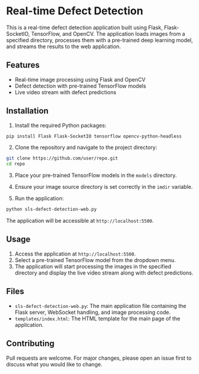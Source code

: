 # Real-time Defect Detection

This is a real-time defect detection application built using Flask, Flask-SocketIO, TensorFlow, and OpenCV. The application loads images from a specified directory, processes them with a pre-trained deep learning model, and streams the results to the web application.

## Features

- Real-time image processing using Flask and OpenCV
- Defect detection with pre-trained TensorFlow models
- Live video stream with defect predictions

## Installation

1. Install the required Python packages:

```bash
pip install Flask Flask-SocketIO tensorflow opencv-python-headless
```

2. Clone the repository and navigate to the project directory:

```bash
git clone https://github.com/user/repo.git
cd repo
```

3. Place your pre-trained TensorFlow models in the `models` directory.

4. Ensure your image source directory is set correctly in the `imdir` variable.

5. Run the application:

```bash
python sls-defect-detection-web.py
```

The application will be accessible at `http://localhost:5500`.

## Usage

1. Access the application at `http://localhost:5500`.
2. Select a pre-trained TensorFlow model from the dropdown menu.
3. The application will start processing the images in the specified directory and display the live video stream along with defect predictions.

## Files

- `sls-defect-detection-web.py`: The main application file containing the Flask server, WebSocket handling, and image processing code.
- `templates/index.html`: The HTML template for the main page of the application.

## Contributing

Pull requests are welcome. For major changes, please open an issue first to discuss what you would like to change.
